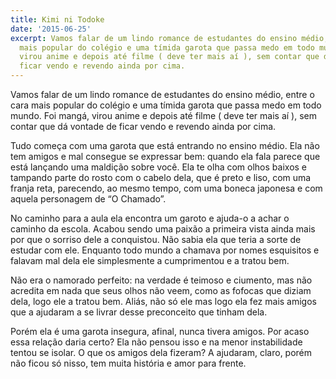 ```yaml
---
title: Kimi ni Todoke
date: '2015-06-25'
excerpt: Vamos falar de um lindo romance de estudantes do ensino médio, entre o cara
  mais popular do colégio e uma tímida garota que passa medo em todo mundo. Foi mangá,
  virou anime e depois até filme ( deve ter mais aí ), sem contar que dá vontade de
  ficar vendo e revendo ainda por cima.
---
```




Vamos falar de um lindo romance de estudantes do ensino médio, entre o
cara mais popular do colégio e uma tímida garota que passa medo em todo
mundo. Foi mangá, virou anime e depois até filme ( deve ter mais aí ),
sem contar que dá vontade de ficar vendo e revendo ainda por cima.

Tudo começa com uma garota que está entrando no ensino médio. Ela não
tem amigos e mal consegue se expressar bem: quando ela fala parece que
está lançando uma maldição sobre você. Ela te olha com olhos baixos e
tampando parte do rosto com o cabelo dela, que é preto e liso, com uma
franja reta, parecendo, ao mesmo tempo, com uma boneca japonesa e com
aquela personagem de “O Chamado”.

No caminho para a aula ela encontra um garoto e ajuda-o a achar o
caminho da escola. Acabou sendo uma paixão a primeira vista ainda mais
por que o sorriso dele a conquistou. Não sabia ela que teria a sorte de
estudar com ele. Enquanto todo mundo a chamava por nomes esquisitos e
falavam mal dela ele simplesmente a cumprimentou e a tratou bem.

Não era o namorado perfeito: na verdade é teimoso e ciumento, mas não
acredita em nada que seus olhos não veem, como as fofocas que diziam
dela, logo ele a tratou bem. Aliás, não só ele mas logo ela fez mais
amigos que a ajudaram a se livrar desse preconceito que tinham dela.

Porém ela é uma garota insegura, afinal, nunca tivera amigos. Por acaso
essa relação daria certo? Ela não pensou isso e na menor instabilidade
tentou se isolar. O que os amigos dela fizeram? A ajudaram, claro, porém
não ficou só nisso, tem muita história e amor para frente.


